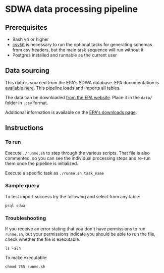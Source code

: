 SDWA data processing pipeline
====================================

Prerequisites
-------------

* Bash v4 or higher
* [csvkit](https://csvkit.readthedocs.io/en/latest/tutorial/1_getting_started.html#installing-csvkit) is necessary to run the optional tasks for generating schemas from csv headers, but the main task sequence will run without it
* Postgres installed and runnable as the current user

Data sourcing
------------

This data is sourced from the EPA's SDWA database. EPA documentation is [available here](https://echo.epa.gov/tools/data-downloads/sdwa-download-summary). This pipeline loads and imports all tables.

The data can be downloaded [from the EPA website](https://echo.epa.gov/files/echodownloads/SDWA_latest_downloads.zip). Place it in the `data/` folder in `.csv` format.

Additional information is available on the [EPA's downloads page](https://echo.epa.gov/tools/data-downloads).

Instructions
------------

### To run

Execute ``./runme.sh`` to step through the various scripts. That file is also commented, so you can see the individual processing steps and re-run them once the pipeline is initialized.

Execute a specific task as ``./runme.sh task_name``

### Sample query

To test import success try the following and select from any table:

`psql sdwa`

### Troubleshooting

If you receive an error stating that you don't have permissions to run `runme.sh`, but your permissions indicate you should be able to run the file, check whether the file is executable.

`ls -alh`

To make executable: 

`chmod 755 runme.sh`
